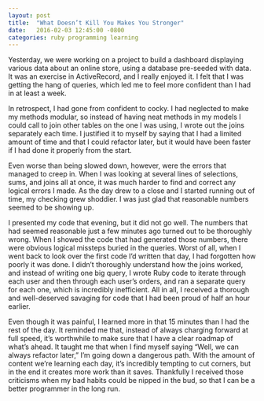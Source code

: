```yaml
---
layout: post
title:  "What Doesn’t Kill You Makes You Stronger"
date:   2016-02-03 12:45:00 -0800
categories: ruby programming learning
---
```


Yesterday, we were working on a project to build a dashboard displaying various data about an online store, using a database pre-seeded with data. It was an exercise in ActiveRecord, and I really enjoyed it. I felt that I was getting the hang of queries, which led me to feel more confident than I had in at least a week.

In retrospect, I had gone from confident to cocky. I had neglected to make my methods modular, so instead of having neat methods in my models I could call to join other tables on the one I was using, I wrote out the joins separately each time. I justified it to myself by saying that I had a limited amount of time and that I could refactor later, but it would have been faster if I had done it properly from the start.

Even worse than being slowed down, however, were the errors that managed to creep in. When I was looking at several lines of selections, sums, and joins all at once, it was much harder to find and correct any logical errors I made. As the day drew to a close and I started running out of time, my checking grew shoddier. I was just glad that reasonable numbers seemed to be showing up.

I presented my code that evening, but it did not go well. The numbers that had seemed reasonable just a few minutes ago turned out to be thoroughly wrong. When I showed the code that had generated those numbers, there were obvious logical missteps buried in the queries. Worst of all, when I went back to look over the first code I’d written that day, I had forgotten how poorly it was done. I didn’t thoroughly understand how the joins worked, and instead of writing one big query, I wrote Ruby code to iterate through each user and then through each user’s orders, and ran a separate query for each one, which is incredibly inefficient. All in all, I received a thorough and well-deserved savaging for code that I had been proud of half an hour earlier.

Even though it was painful, I learned more in that 15 minutes than I had the rest of the day. It reminded me that, instead of always charging forward at full speed, it’s worthwhile to make sure that I have a clear roadmap of what’s ahead. It taught me that when I find myself saying “Well, we can always refactor later,” I’m going down a dangerous path. With the amount of content we’re learning each day, it’s incredibly tempting to cut corners, but in the end it creates more work than it saves. Thankfully I received those criticisms when my bad habits could be nipped in the bud, so that I can be a better programmer in the long run.